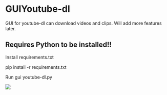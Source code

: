 # GUIYoutube-dl
GUI for youtube-dl can download videos and clips. Will add more features later.

## Requires Python to be installed!!

Install requirements.txt

pip install -r requirements.txt

Run gui youtube-dl.py

<img src='https://github.com/Shalmon123/GUIYoutube-dl/blob/main/lmao.png?raw=true'>
